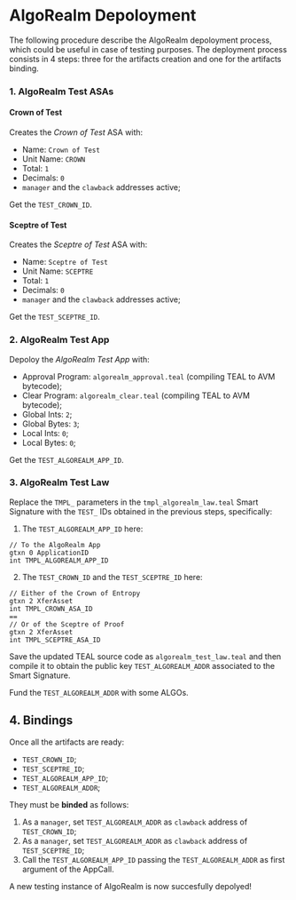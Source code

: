 # AlgoRealm Depoloyment

The following procedure describe the AlgoRealm depoloyment process, which could
be useful in case of testing purposes. The deployment process consists in 4
steps: three for the artifacts creation and one for the artifacts binding.

### 1. AlgoRealm Test ASAs

#### Crown of Test

Creates the *Crown of Test* ASA with:

- Name: `Crown of Test`
- Unit Name: `CROWN`
- Total: `1`
- Decimals: `0`
- `manager` and the `clawback` addresses active;

Get the `TEST_CROWN_ID`.

#### Sceptre of Test

Creates the *Sceptre of Test* ASA with:

- Name: `Sceptre of Test`
- Unit Name: `SCEPTRE`
- Total: `1`
- Decimals: `0`
- `manager` and the `clawback` addresses active;

Get the `TEST_SCEPTRE_ID`.

### 2. AlgoRealm Test App

Depoloy the *AlgoRealm Test App* with:

- Approval Program: `algorealm_approval.teal` (compiling TEAL to AVM bytecode);
- Clear Program: `algorealm_clear.teal` (compiling TEAL to AVM bytecode);
- Global Ints: `2`;
- Global Bytes: `3`;
- Local Ints: `0`;
- Local Bytes: `0`;

Get the `TEST_ALGOREALM_APP_ID`.

### 3. AlgoRealm Test Law

Replace the `TMPL_` parameters in the `tmpl_algorealm_law.teal` Smart Signature
with the `TEST_` IDs obtained in the previous steps, specifically:

1. The `TEST_ALGOREALM_APP_ID` here:

```teal
// To the AlgoRealm App
gtxn 0 ApplicationID
int TMPL_ALGOREALM_APP_ID
```

2. The `TEST_CROWN_ID` and the `TEST_SCEPTRE_ID` here:

```teal
// Either of the Crown of Entropy
gtxn 2 XferAsset
int TMPL_CROWN_ASA_ID
==
// Or of the Sceptre of Proof
gtxn 2 XferAsset
int TMPL_SCEPTRE_ASA_ID
```

Save the updated TEAL source code as `algorealm_test_law.teal` and then compile
it to obtain the public key `TEST_ALGOREALM_ADDR` associated to the Smart
Signature.

Fund the `TEST_ALGOREALM_ADDR` with some ALGOs.

## 4. Bindings

Once all the artifacts are ready:

- `TEST_CROWN_ID`;
- `TEST_SCEPTRE_ID`;
- `TEST_ALGOREALM_APP_ID`;
- `TEST_ALGOREALM_ADDR`;

They must be **binded** as follows:

1. As a `manager`, set `TEST_ALGOREALM_ADDR` as `clawback` address of `TEST_CROWN_ID`;
2. As a `manager`, set `TEST_ALGOREALM_ADDR` as `clawback` address of `TEST_SCEPTRE_ID`;
3. Call the `TEST_ALGOREALM_APP_ID` passing the `TEST_ALGOREALM_ADDR` as first argument of the AppCall.

A new testing instance of AlgoRealm is now succesfully depolyed!
